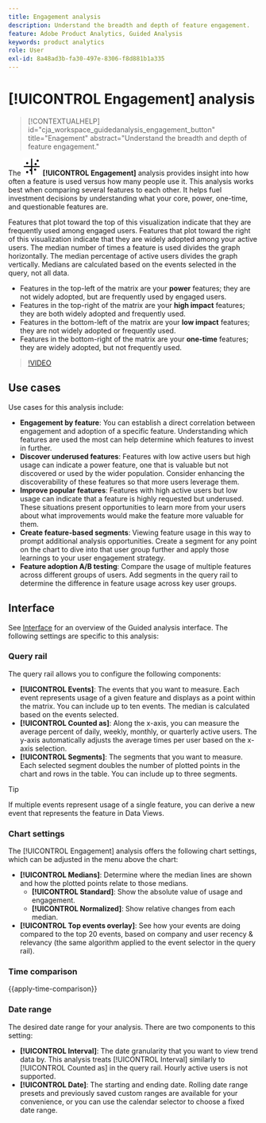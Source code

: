 ```yaml
---
title: Engagement analysis
description: Understand the breadth and depth of feature engagement.
feature: Adobe Product Analytics, Guided Analysis
keywords: product analytics
role: User
exl-id: 8a48ad3b-fa30-497e-8306-f8d881b1a335
---
```

# [!UICONTROL Engagement] analysis

<!-- markdownlint-disable MD034 -->

>[!CONTEXTUALHELP]
>id="cja_workspace_guidedanalysis_engagement_button"
>title="Enagement"
>abstract="Understand the breadth and depth of feature engagement."

<!-- markdownlint-enable MD034 -->


The ![EngagementGraph](/help/assets/icons/EngagementGraph.svg) **[!UICONTROL Engagement]** analysis provides insight into how often a feature is used versus how many people use it. This analysis works best when comparing several features to each other. It helps fuel investment decisions by understanding what your core, power, one-time, and questionable features are.

Features that plot toward the top of this visualization indicate that they are frequently used among engaged users. Features that plot toward the right of this visualization indicate that they are widely adopted among your active users. The median number of times a feature is used divides the graph horizontally. The median percentage of active users divides the graph vertically. Medians are calculated based on the events selected in the query, not all data.

* Features in the top-left of the matrix are your **power** features; they are not widely adopted, but are frequently used by engaged users. 
* Features in the top-right of the matrix are your **high impact** features; they are both widely adopted and frequently used.
* Features in the bottom-left of the matrix are your **low impact** features; they are not widely adopted or frequently used.
* Features in the bottom-right of the matrix are your **one-time** features; they are widely adopted, but not frequently used.

>[!VIDEO](https://video.tv.adobe.com/v/3429489/&learn=on)


## Use cases

Use cases for this analysis include:

* **Engagement by feature**: You can establish a direct correlation between engagement and adoption of a specific feature. Understanding which features are used the most can help determine which features to invest in further.
* **Discover underused features**: Features with low active users but high usage can indicate a power feature, one that is valuable but not discovered or used by the wider population. Consider enhancing the discoverability of these features so that more users leverage them. 
* **Improve popular features**: Features with high active users but low usage can indicate that a feature is highly requested but underused. These situations present opportunities to learn more from your users about what improvements would make the feature more valuable for them. 
* **Create feature-based segments**: Viewing feature usage in this way to prompt additional analysis opportunities. Create a segment for any point on the chart to dive into that user group further and apply those learnings to your user engagement strategy.
* **Feature adoption A/B testing**: Compare the usage of multiple features across different groups of users. Add segments in the query rail to determine the difference in feature usage across key user groups.

## Interface

See [Interface](../overview.md#interface) for an overview of the Guided analysis interface. The following settings are specific to this analysis:

### Query rail

The query rail allows you to configure the following components:

* **[!UICONTROL Events]**: The events that you want to measure. Each event represents usage of a given feature and displays as a point within the matrix. You can include up to ten events. The median is calculated based on the events selected.
* **[!UICONTROL Counted as]**: Along the x-axis, you can measure the average percent of daily, weekly, monthly, or quarterly active users. The y-axis automatically adjusts the average times per user based on the x-axis selection.
* **[!UICONTROL Segments]**: The segments that you want to measure. Each selected segment doubles the number of plotted points in the chart and rows in the table. You can include up to three segments.

>[!TIP]
>
>If multiple events represent usage of a single feature, you can derive a new event that represents the feature in Data Views.

### Chart settings

The [!UICONTROL Engagement] analysis offers the following chart settings, which can be adjusted in the menu above the chart:

* **[!UICONTROL Medians]**: Determine where the median lines are shown and how the plotted points relate to those medians.
  * **[!UICONTROL Standard]**: Show the absolute value of usage and engagement.
  * **[!UICONTROL Normalized]**: Show relative changes from each median.
* **[!UICONTROL Top events overlay]**: See how your events are doing compared to the top 20 events, based on company and user recency & relevancy (the same algorithm applied to the event selector in the query rail).

### Time comparison

{{apply-time-comparison}}

### Date range

The desired date range for your analysis. There are two components to this setting:

* **[!UICONTROL Interval]**: The date granularity that you want to view trend data by. This analysis treats [!UICONTROL Interval] similarly to [!UICONTROL Counted as] in the query rail. Hourly active users is not supported.
* **[!UICONTROL Date]**: The starting and ending date. Rolling date range presets and previously saved custom ranges are available for your convenience, or you can use the calendar selector to choose a fixed date range.

<!--
## Example

See below for an example of the analysis.

![Enagement compare](../assets/engagement-compare.png)
-->
